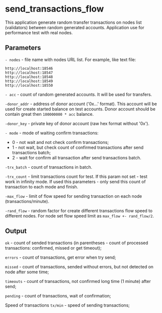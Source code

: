 # send_transactions_flow

This application generate random transfer transactions on nodes list (validators) between random generated accounts. Application use for performance test with real nodes.

## Parameters

`- nodes` - file name with nodes URL list. For example, like text file:
```text
http://localhost:18546
http://localhost:18547
http://localhost:18548
http://localhost:18549
http://localhost:18550
``` 
`- acc` - count of random generated accounts. It will be used for transfers.

`-donor_addr` - address of donor account ('0x...' format). This account will be used for create started balance on test accounts. Donor account should be contain great then `100000000 * acc` balance.

`-donor_key` - private key of donor account (raw hex format without '0x').

`- mode` - mode of waiting confirm transactions:
* 0 - not wait and not check confirm transactions;
* 1 - not wait, but check count of confirmed transactions after send transactions batch;
* 2 - wait for confirm all transaction after send transactions batch.

`-trx_batch` - count of transactions in batch.

`-trx_count` - limit transactions count for test. If this param not set - test work in infinity mode. If used this parameters - only send this count of transaction to each mode and finish.

`-max_flow` - limit of flow speed for sending transaction on each node (transactions/minute).

`-rand_flow` - random factor for create different transactions flow speed to different nodes. For node set flow speed limit as `max_flow +- rand_flow/2`.

## Output

`ok` - count of sended transactions (in parentheses - count of processed transactions: confirmed, missed or get timeout);

`errors` - count of transactions, get error when try send;

`missed` - count of transactions, sended without errors, but not detected on node after some time;

`timeouts` - count of transactions, not confirmed long time (1 minute) after send;

`pending` - count of transactions, wait of confirmation;

Speed of transactions `tx/min` - speed of sending transactions;
